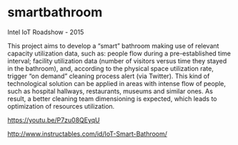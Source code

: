 # smartbathroom
Intel IoT Roadshow - 2015


This project aims to develop a “smart” bathroom making use of relevant capacity utilization data, 
such as: people flow during a pre-established time interval; facility utilization data (number of visitors 
versus time they stayed in the bathroom), and, according to the physical space utilization rate, trigger 
“on demand” cleaning process alert (via Twitter). This kind of technological solution can be applied in 
areas with intense flow of people, such as hospital hallways, restaurants, museums and similar ones. 
As result, a better cleaning team dimensioning is expected, which leads to optimization of resources utilization.


https://youtu.be/P7zu08QEyqU

http://www.instructables.com/id/IoT-Smart-Bathroom/
